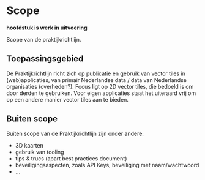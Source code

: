# Scope
**hoofdstuk is werk in uitvoering**

Scope van de praktijkrichtlijn.

## Toepassingsgebied
De Praktijkrichtlijn richt zich op publicatie en gebruik van vector tiles in (web)applicaties, van primair Nederlandse data / data van Nederlandse organisaties (overheden?). Focus ligt op 2D vector tiles, die bedoeld is om door derden te gebruiken. Voor eigen applicaties staat het uiteraard vrij om op een andere manier vector tiles aan te bieden.

## Buiten scope
Buiten scope van de Praktijkrichtlijn zijn onder andere:
- 3D kaarten
- gebruik van tooling
- tips & trucs (apart best practices document)
- beveiligingsaspecten, zoals API Keys, beveiliging met naam/wachtwoord
- ...
